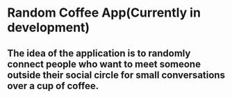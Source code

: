 # Random Coffee App(Currently in development)
## The idea of the application is to randomly connect people who want to meet someone outside their social circle for small conversations over a cup of coffee.

